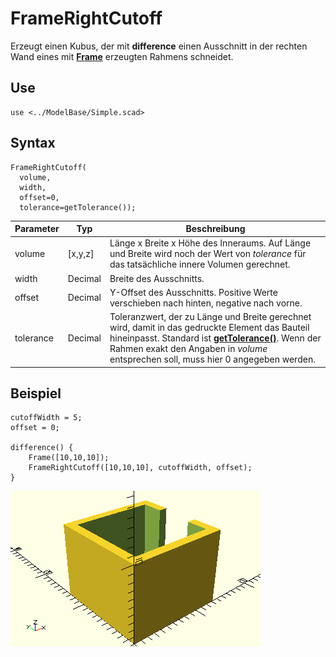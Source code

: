 # FrameRightCutoff

Erzeugt einen Kubus, der mit __difference__ einen Ausschnitt in der rechten Wand eines mit [__Frame__](Frame.md) erzeugten Rahmens schneidet.

## Use
```
use <../ModelBase/Simple.scad>
```

## Syntax
```
FrameRightCutoff(
  volume,
  width,
  offset=0,
  tolerance=getTolerance());
```

| Parameter | Typ | Beschreibung |
| ------ | ------ | ------ |
| volume | \[x,y,z] | Länge x Breite x Höhe des Inneraums. Auf Länge und Breite wird noch der Wert von *tolerance* für das tatsächliche innere Volumen gerechnet. |
| width | Decimal | Breite des Ausschnitts. |
| offset | Decimal | Y-Offset des Ausschnitts. Positive Werte verschieben nach hinten, negative nach vorne. |
| tolerance | Decimal | Toleranzwert, der zu Länge und Breite gerechnet wird, damit in das gedruckte Element das Bauteil hineinpasst. Standard ist [__getTolerance()__](../Base/getTolerance.md). Wenn der Rahmen exakt den Angaben in *volume* entsprechen soll, muss hier 0 angegeben werden. |

## Beispiel

```
cutoffWidth = 5;
offset = 0;

difference() {
    Frame([10,10,10]);
    FrameRightCutoff([10,10,10], cutoffWidth, offset);
}
```

![Ohne offset](../../images/SimpleTestFrameRightCutoff_1.png)
